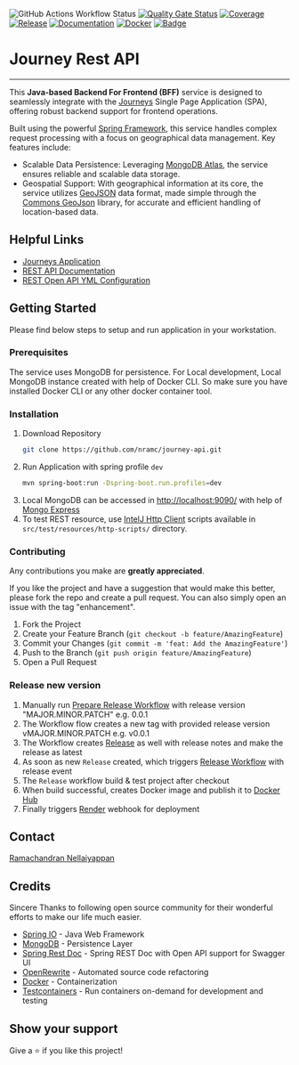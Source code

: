![GitHub Actions Workflow Status](https://img.shields.io/github/actions/workflow/status/nramc/journey-api/ci-build-workflow.yml?branch=main&style=flat&logoColor=ff0)
[![Quality Gate Status](https://sonarcloud.io/api/project_badges/measure?project=nramc_journey-api&metric=alert_status)](https://sonarcloud.io/summary/new_code?id=nramc_journey-api)
[![Coverage](https://sonarcloud.io/api/project_badges/measure?project=nramc_journey-api&metric=coverage)](https://sonarcloud.io/summary/new_code?id=nramc_journey-api)
[![Release](https://img.shields.io/github/release/nramc/journey-api.svg?style=for-the-badge?logoColor=fff&style=flat)](https://github.com/nramc/journey-api/releases)
[![Documentation](https://img.shields.io/badge/Swagger-85EA2D?style=for-the-badge&logo=Swagger&logoColor=black&style=for-the-badge)](https://journey-api.codewithram.dev/doc/swagger-ui.html)
[![Docker](https://img.shields.io/badge/Docker-2CA5E0?logo=docker&logoColor=white&style=flat)](https://hub.docker.com/r/codewithram/journey-api)
[![Badge](https://img.shields.io/badge/-LinkedIn-black.svg?style=for-the-badge&logo=linkedin&colorB=159&style=flat)](https://www.linkedin.com/in/ramachandran-nellaiyappan/)

# Journey Rest API

<hr />

This **Java-based Backend For Frontend (BFF)** service is designed to seamlessly integrate with
the [Journeys](https://journey.codewithram.dev) Single Page
Application (SPA), offering robust backend support for frontend operations.

Built using the powerful [Spring Framework](https://spring.io/), this service handles complex request processing with a
focus on geographical data management. Key features include:

- Scalable Data Persistence: Leveraging [MongoDB Atlas](https://www.mongodb.com/products/platform/atlas-database), the
  service ensures reliable and scalable data storage.
- Geospatial Support: With geographical information at its core, the service
  utilizes [GeoJSON](https://datatracker.ietf.org/doc/html/rfc7946) data format, made simple
  through the [Commons GeoJson](https://github.com/nramc/commons) library, for accurate and efficient handling of
  location-based data.

## Helpful Links

- [Journeys Application](https://journey.codewithram.dev)
- [REST API Documentation](https://journey-api.codewithram.dev/doc/swagger-ui.html)
- [REST Open API YML Configuration](https://journey-api.codewithram.dev/doc/openapi)

## Getting Started

Please find below steps to setup and run application in your workstation.

### Prerequisites

The service uses MongoDB for persistence.
For Local development, Local MongoDB instance created with help of Docker CLI.
So make sure you have installed Docker CLI or any other docker container tool.

### Installation

1. Download Repository
   ```sh
   git clone https://github.com/nramc/journey-api.git 
   ```
2. Run Application with spring profile `dev`
   ```sh
   mvn spring-boot:run -Dspring-boot.run.profiles=dev
   ```
3. Local MongoDB can be accessed in [http://localhost:9090/](http://localhost:9090/) with help
   of [Mongo Express](https://github.com/mongo-express/mongo-express)
4. To test REST resource,
   use [IntelJ Http Client](https://www.jetbrains.com/help/idea/http-client-in-product-code-editor.html) scripts
   available in ``src/test/resources/http-scripts/`` directory.

### Contributing

Any contributions you make are **greatly appreciated**.

If you like the project and have a suggestion that would make this better, please fork the repo and create a pull
request.
You can also simply open an issue with the tag "enhancement".

1. Fork the Project
2. Create your Feature Branch (`git checkout -b feature/AmazingFeature`)
3. Commit your Changes (`git commit -m 'feat: Add the AmazingFeature'`)
4. Push to the Branch (`git push origin feature/AmazingFeature`)
5. Open a Pull Request

### Release new version

1. Manually
   run [Prepare Release Workflow](https://github.com/nramc/journey-api/blob/main/.github/workflows/prepare-release.yml)
   with release version "MAJOR.MINOR.PATCH" e.g. 0.0.1
2. The Workflow flow creates a new tag with provided release version vMAJOR.MINOR.PATCH e.g. v0.0.1
3. The Workflow creates [Release](https://github.com/nramc/journey-api/releases) as well with release notes and make the
   release as latest
4. As soon as new `Release` created, which
   triggers [Release Workflow](https://github.com/nramc/journey-api/blob/main/.github/workflows/release-workflow.yml)
   with release event
5. The `Release` workflow build & test project after checkout
6. When build successful, creates Docker image and publish it to [Docker Hub](https://hub.docker.com/)
7. Finally triggers [Render](https://dashboard.render.com/) webhook for deployment

## Contact

[Ramachandran Nellaiyappan](https://myprofile.codewithram.dev/contact.html)

## Credits

Sincere Thanks to following open source community for their wonderful efforts to make our life much easier.

- [Spring IO](https://spring.io/) - Java Web Framework
- [MongoDB](https://www.mongodb.com/) - Persistence Layer
- [Spring Rest Doc](https://springdoc.org) - Spring REST Doc with Open API support for Swagger UI
- [OpenRewrite](https://docs.openrewrite.org/) - Automated source code refactoring
- [Docker](https://www.docker.com/) - Containerization
- [Testcontainers](https://testcontainers.com/) - Run containers on-demand for development and testing

## Show your support

Give a ⭐️ if you like this project!
